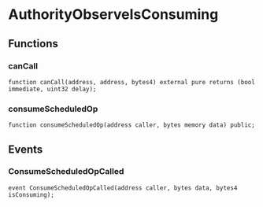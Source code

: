 # AuthorityObserveIsConsuming

## Functions
### canCall


```solidity
function canCall(address, address, bytes4) external pure returns (bool immediate, uint32 delay);
```

### consumeScheduledOp


```solidity
function consumeScheduledOp(address caller, bytes memory data) public;
```

## Events
### ConsumeScheduledOpCalled

```solidity
event ConsumeScheduledOpCalled(address caller, bytes data, bytes4 isConsuming);
```

